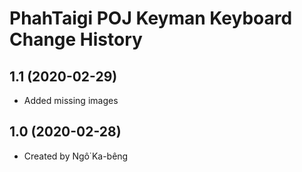 PhahTaigi POJ Keyman Keyboard Change History
====================

1.1 (2020-02-29)
----------------
* Added missing images

1.0 (2020-02-28)
----------------
* Created by Ngô͘ Ka-bêng

